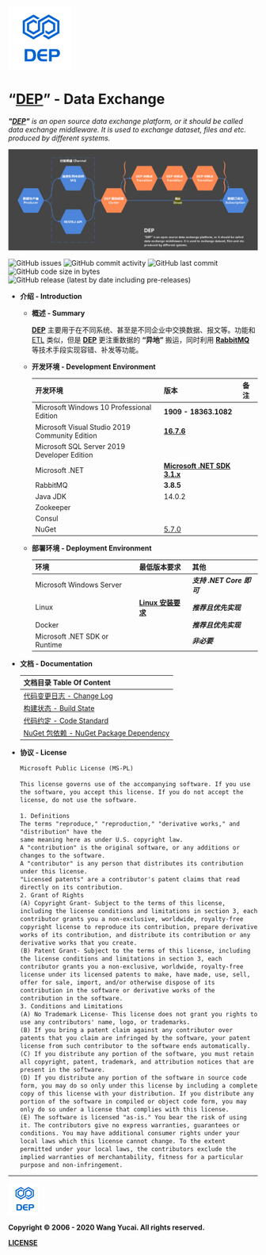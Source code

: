 ![DEP](./assets/Icons/Dep-128.png)

# “[DEP][Github-Repo]” - Data Exchange

***"[DEP][Github-Repo]"** is an open source data exchange platform, or it should be called data exchange middleware. It is used to exchange dataset, files and etc. produced by different systems.*



![DEP](./docs/Feature.png)



![GitHub issues](https://img.shields.io/github/issues/netowls-studio/dep?label=Issues&logo=github&style=flat-square) ![GitHub commit activity](https://img.shields.io/github/commit-activity/m/netowls-studio/dep?label=Commits&logo=github&style=flat-square) ![GitHub last commit](https://img.shields.io/github/last-commit/netowls-studio/dep?label=Latest%20Commit&logo=github&style=flat-square) ![GitHub code size in bytes](https://img.shields.io/github/languages/code-size/netowls-studio/dep?label=Size&logo=github&style=flat-square) ![GitHub release (latest by date including pre-releases)](https://img.shields.io/github/v/release/netowls-studio/dep?include_prereleases&label=Latest%20Release&logo=github&style=flat-square)



- **介绍 - Introduction**

  - **概述 - Summary**

    **[DEP][Github-Repo]** 主要用于在不同系统、甚至是不同企业中交换数据、报文等。功能和 [ETL](https://blog.csdn.net/jianzhang11/article/details/104240047/) 类似，但是 **[DEP][Github-Repo]** 更注重数据的 **“异地”** 搬运，同时利用 **[RabbitMQ][RabbitMQ]** 等技术手段实现容错、补发等功能。

  - **开发环境 - Development Environment**

    | 开发环境                                       | 版本                                                         | 备注 |
    | ---------------------------------------------- | ------------------------------------------------------------ | ---- |
    | Microsoft Windows 10 Professional Edition      | **1909 - 18363.1082**                                        |      |
    | Microsoft Visual Studio 2019 Community Edition | **[16.7.6](https://docs.microsoft.com/zh-cn/visualstudio/releases/2019/release-notes#16.7.6)** |      |
    | Microsoft SQL Server 2019 Developer Edition    |                                                              |      |
    | Microsoft .NET                                 | **[Microsoft .NET SDK 3.1.x](https://dotnet.microsoft.com/download/dotnet-core/3.1)** |      |
    | RabbitMQ                                       | **3.8.5**                                                    |      |
    | Java JDK                                       | 14.0.2                                                       |      |
    | Zookeeper                                      |                                                              |      |
    | Consul                                         |                                                              |      |
    | NuGet                                          | [5.7.0](https://dist.nuget.org/win-x86-commandline/v5.7.0/nuget.exe) |      |

  - **部署环境 - Deployment Environment**

    | 环境                          | 最低版本要求                                                 | 其他                      |
    | ----------------------------- | ------------------------------------------------------------ | ------------------------- |
    | Microsoft Windows Server      |                                                              | ***支持 .NET Core 即可*** |
    | Linux                         | **[Linux 安装要求](https://docs.microsoft.com/zh-cn/dotnet/core/install/linux)** | ***推荐且优先实现***      |
    | Docker                        |                                                              | ***推荐且优先实现***      |
    | Microsoft .NET SDK or Runtime |                                                              | ***非必要***              |


- **文档 - Documentation**

  | 文档目录 Table Of Content                                    |
  | ------------------------------------------------------------ |
  | [代码变更日志 - Change Log](./CHANGELOG.md)                  |
  | [构建状态 - Build State](./docs/Build-Status.md)             |
  | [代码约定 - Code Standard](./docs/Code-Standard.md)          |
  | [NuGet 包依赖 - NuGet Package Dependency](./docs/NuPackage-Dependency.md) |

- **协议 - License**

  ```
  Microsoft Public License (MS-PL)
  
  This license governs use of the accompanying software. If you use the software, you accept this license. If you do not accept the license, do not use the software.
  
  1. Definitions
  The terms "reproduce," "reproduction," "derivative works," and "distribution" have the
  same meaning here as under U.S. copyright law.
  A "contribution" is the original software, or any additions or changes to the software.
  A "contributor" is any person that distributes its contribution under this license.
  "Licensed patents" are a contributor's patent claims that read directly on its contribution.
  2. Grant of Rights
  (A) Copyright Grant- Subject to the terms of this license, including the license conditions and limitations in section 3, each contributor grants you a non-exclusive, worldwide, royalty-free copyright license to reproduce its contribution, prepare derivative works of its contribution, and distribute its contribution or any derivative works that you create.
  (B) Patent Grant- Subject to the terms of this license, including the license conditions and limitations in section 3, each contributor grants you a non-exclusive, worldwide, royalty-free license under its licensed patents to make, have made, use, sell, offer for sale, import, and/or otherwise dispose of its contribution in the software or derivative works of the contribution in the software.
  3. Conditions and Limitations
  (A) No Trademark License- This license does not grant you rights to use any contributors' name, logo, or trademarks.
  (B) If you bring a patent claim against any contributor over patents that you claim are infringed by the software, your patent license from such contributor to the software ends automatically.
  (C) If you distribute any portion of the software, you must retain all copyright, patent, trademark, and attribution notices that are present in the software.
  (D) If you distribute any portion of the software in source code form, you may do so only under this license by including a complete copy of this license with your distribution. If you distribute any portion of the software in compiled or object code form, you may only do so under a license that complies with this license.
  (E) The software is licensed "as-is." You bear the risk of using it. The contributors give no express warranties, guarantees or conditions. You may have additional consumer rights under your local laws which this license cannot change. To the extent permitted under your local laws, the contributors exclude the implied warranties of merchantability, fitness for a particular purpose and non-infringement.
  ```



----

![DEP](./assets/Icons/Dep-64.png)



**Copyright © 2006 - 2020 Wang Yucai. All rights reserved.**

**[LICENSE](./LICENSE.md)**







[Github-Repo]: https://github.com/netowls-studio/dep	"Dep in Github"
[RabbitMQ]: https://www.rabbitmq.com/


